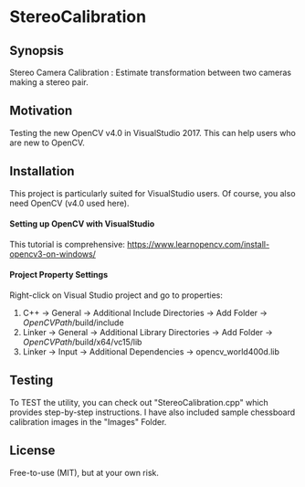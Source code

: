 # StereoCalibration

## Synopsis

Stereo Camera Calibration : Estimate transformation between two cameras making a stereo pair.

## Motivation

Testing the new OpenCV v4.0 in VisualStudio 2017. This can help users who are new to OpenCV.

## Installation

This project is particularly suited for VisualStudio users. 
Of course, you also need OpenCV (v4.0 used here).

#### Setting up OpenCV with VisualStudio
This tutorial is comprehensive: https://www.learnopencv.com/install-opencv3-on-windows/

#### Project Property Settings
Right-click on Visual Studio project and go to properties:
1) C++ -> General -> Additional Include Directories -> Add Folder -> $OpenCV Path$/build/include
2) Linker -> General -> Additional Library Directories -> Add Folder -> $OpenCV Path$/build/x64/vc15/lib
3) Linker -> Input -> Additional Dependencies -> opencv_world400d.lib

## Testing

To TEST the utility, you can check out "StereoCalibration.cpp" which provides step-by-step instructions. 
I have also included sample chessboard calibration images in the "Images" Folder.

## License

Free-to-use (MIT), but at your own risk.
